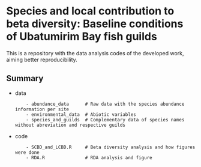 # Species and local contribution to beta diversity: Baseline conditions of Ubatumirim Bay fish guilds

This is a repository with the data analysis codes of the developed work, aiming better reproducibility.

## Summary

- data

          - abundance_data      # Raw data with the species abundance information per site
          - environmental_data  # Abiotic variables
          - species_and_guilds  # Complementary data of species names without abreviation and respective guilds

- code

          - SCBD_and_LCBD.R     # Beta diversity analysis and how figures were done
          - RDA.R               # RDA analysis and figure
